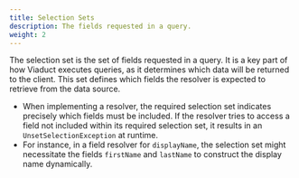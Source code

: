 ```yaml
---
title: Selection Sets
description: The fields requested in a query.
weight: 2
---
```


The selection set is the set of fields requested in a query. It is a key part of how Viaduct executes queries, as it determines which data will be returned to the client. This set defines which fields the resolver is expected to retrieve from the data source.

* When implementing a resolver, the required selection set indicates precisely which fields must be included. If the resolver tries to access a field not included within its required selection set, it results in an `UnsetSelectionException` at runtime.
* For instance, in a field resolver for `displayName`, the selection set might necessitate the fields `firstName` and `lastName` to construct the display name dynamically.